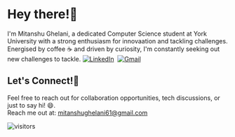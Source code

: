 # Hey there!👋
I'm Mitanshu Ghelani, a dedicated Computer Science student at York University with a strong enthusiasm for innovaation and tackling challenges. Energised by coffee ☕ and driven by curiosity, I'm constantly seeking out new challenges to tackle.
<a href="https://www.linkedin.com/in/sai-sumanth-talluri-3b7811141"><img src="https://img.shields.io/badge/linkedin-%230077B5.svg?&style=for-the-badge&logo=linkedin&logoColor=white" alt="LinkedIn" /></a>&nbsp;
<a href="mailto:tallurisaisumanth77@gmail.com?subject=Hola%20Sumanth"><img src="https://img.shields.io/badge/gmail-%23D14836.svg?&style=for-the-badge&logo=gmail&logoColor=white" alt="Gmail"/></a>&nbsp;


## Let's Connect!🤝
Feel free to reach out for collaboration opportunities, tech discussions, or just to say hi! 😄. 
<br />
Reach me out at: mitanshughelani61@gmail.com

<!-- ![picture](https://raw.githubusercontent.com/saadeghi/saadeghi/master/dino.gif)
<br />
<br />
-->

 ![visitors](https://visitor-badge.laobi.icu/badge?page_id=mitanshughelani)


